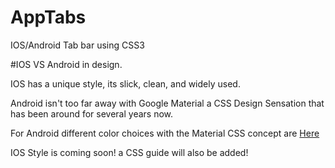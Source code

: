 # AppTabs
IOS/Android Tab bar using CSS3


#IOS VS Android in design. 

IOS has a unique style, its slick, clean, and widely used. 

Android isn't too far away with Google Material a CSS Design Sensation that has been around for several years now. 

For Android different color choices with the Material CSS concept are <a href="http://materializecss.com/color.html">Here</a> 

IOS Style is coming soon! a CSS guide will also be added!
